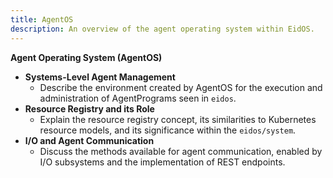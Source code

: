 ```yaml
---
title: AgentOS
description: An overview of the agent operating system within EidOS.
---
```



**Agent Operating System (AgentOS)**
   - **Systems-Level Agent Management**
     - Describe the environment created by AgentOS for the execution and administration of AgentPrograms seen in `eidos`.
   - **Resource Registry and its Role**
     - Explain the resource registry concept, its similarities to Kubernetes resource models, and its significance within the `eidos/system`.
   - **I/O and Agent Communication**
     - Discuss the methods available for agent communication, enabled by I/O subsystems and the implementation of REST endpoints.
